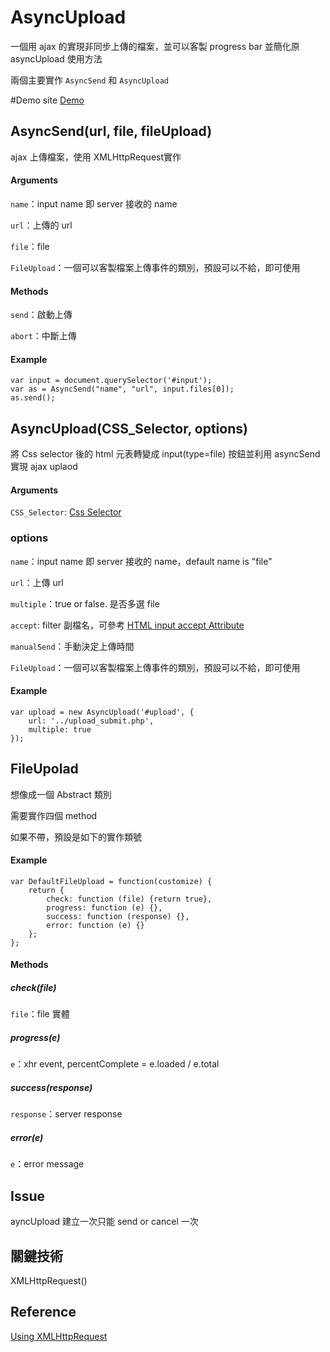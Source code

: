 AsyncUpload
===========
一個用 ajax 的實現非同步上傳的檔案，並可以客製 progress bar
並簡化原 asyncUpload 使用方法

兩個主要實作 `AsyncSend` 和 `AsyncUpload`

#Demo site
[Demo](http://ffbli.no-ip.org/works/AsyncUpload_v2/)

## AsyncSend(url, file, fileUpload)
ajax 上傳檔案，使用 XMLHttpRequest實作


#### Arguments
`name`：input name 即 server 接收的 name

`url`：上傳的 url

`file`：file

`FileUpload`：一個可以客製檔案上傳事件的類別，預設可以不給，即可使用
#### Methods
`send`：啟動上傳

`abort`：中斷上傳

#### Example
```
var input = document.querySelector('#input');
var as = AsyncSend("name", "url", input.files[0]);
as.send();
```

## AsyncUpload(CSS_Selector, options)

將 Css selector 後的 html 元表轉變成 input(type=file) 按鈕並利用 asyncSend 實現 ajax uplaod

#### Arguments
`CSS_Selector`: [Css Selector](http://www.w3schools.com/cssref/css_selectors.asp)

### options
`name`：input name 即 server 接收的 name，default name is "file"

`url`：上傳 url

`multiple`：true or false. 是否多選 file

`accept`: filter 副檔名，可參考 [HTML input accept Attribute](http://www.w3schools.com/tags/att_input_accept.asp)

`manualSend`：手動決定上傳時間

`FileUpload`：一個可以客製檔案上傳事件的類別，預設可以不給，即可使用

#### Example
```
var upload = new AsyncUpload('#upload', {
    url: '../upload_submit.php',
    multiple: true
});
```


## FileUpolad
想像成一個 Abstract 類別

需要實作四個 method

如果不帶，預設是如下的實作類號
#### Example

```
var DefaultFileUpload = function(customize) {
    return {
        check: function (file) {return true},
        progress: function (e) {},
        success: function (response) {},
        error: function (e) {}
    };
};
```
#### Methods
##### check(file)
`file`：file 實體
##### progress(e)
`e`：xhr event, percentComplete = e.loaded / e.total
##### success(response)
`response`：server response
##### error(e)
`e`：error message


## Issue
ayncUpload 建立一次只能 send or cancel 一次

## 關鍵技術
XMLHttpRequest()

## Reference

[Using XMLHttpRequest](https://developer.mozilla.org/en-US/docs/Web/API/XMLHttpRequest/Using_XMLHttpRequest#Using_FormData_objects)
